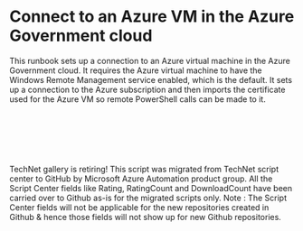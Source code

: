 ﻿Connect to an Azure VM in the Azure Government cloud
====================================================

            

This runbook sets up a connection to an Azure virtual machine in the Azure Government cloud. It requires the Azure virtual machine to have the Windows Remote Management service enabled, which is the default. It sets up a connection to the Azure
subscription and then imports the certificate used for the Azure VM so remote PowerShell calls can be made to it. 


 


 

 

        
    
TechNet gallery is retiring! This script was migrated from TechNet script center to GitHub by Microsoft Azure Automation product group. All the Script Center fields like Rating, RatingCount and DownloadCount have been carried over to Github as-is for the migrated scripts only. Note : The Script Center fields will not be applicable for the new repositories created in Github & hence those fields will not show up for new Github repositories.
